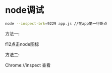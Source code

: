 # node调试

```bash
node --inspect-brk=9229 app.js //在app第一行断点
```

方法一:

f12点击node图标

方法二:

Chrome://inspect 查看

